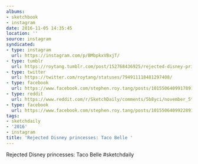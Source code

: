 ```yaml
---
albums:
- sketchbook
- instagram
date: 2016-11-05 14:35:45
location: ''
source: instagram
syndicated:
- type: instagram
  url: https://instagram.com/p/BMbpkxVBxjT/
- type: tumblr
  url: https://roytang.tumblr.com/post/152768436925/rejected-disney-princesses-taco-belle
- type: twitter
  url: https://twitter.com/roytang/statuses/794911118481297408/
- type: facebook
  url: https://www.facebook.com/stephen.roy.tang/posts/10155064099178912:0
- type: reddit
  url: https://www.reddit.com/r/SketchDaily/comments/5b8yci/november_5th_beauty_and_the_beast/d9mvcjb/
- type: facebook
  url: https://www.facebook.com/stephen.roy.tang/posts/10155064099228912
tags:
- sketchdaily
- '2016'
- instagram
title: 'Rejected Disney princesses: Taco Belle '
---
```


Rejected Disney princesses: Taco Belle #sketchdaily